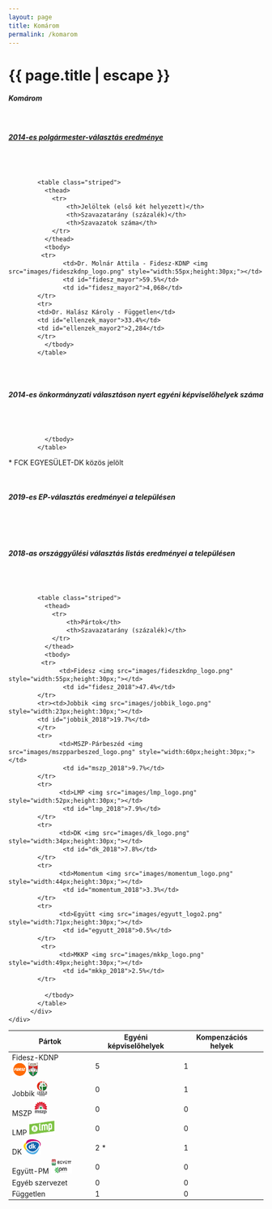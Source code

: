 ```yaml
---
layout: page
title: Komárom
permalink: /komarom
---
```


<h1 class="page-title">{{ page.title | escape }}</h1>

<div class="section">
    <div class="row">
          <div class="col s12">
		  <h5>Komárom</h5>
<br/>
<h5><strong><a id="webURL" href="http://www.valasztas.hu/dyn/onk14/szavossz/hu/M12/T038/tjk.html">2014-es polgármester-választás eredménye</a></strong></h5><br/>
 <div id="chart_div_onkor_2014" style="width: 100%"></div>
<br/>


			<table class="striped">
              <thead>
                <tr>
                    <th>Jelöltek (első két helyezett)</th>
                    <th>Szavazatarány (százalék)</th>
					<th>Szavazatok száma</th>
                </tr>
              </thead>
              <tbody>
             <tr>
                   <td>Dr. Molnár Attila - Fidesz-KDNP <img src="images/fideszkdnp_logo.png" style="width:55px;height:30px;"></td>
				   <td id="fidesz_mayor">59.5%</td>
				   <td id="fidesz_mayor2">4,068</td>
			</tr>
			<tr>
			<td>Dr. Halász Károly - Független</td> 
			<td id="ellenzek_mayor">33.4%</td>
			<td id="ellenzek_mayor2">2,284</td>
			</tr>
              </tbody>
            </table>
<br/>

<br/>

<h5><strong>2014-es önkormányzati választáson nyert egyéni képviselőhelyek száma</strong></h5><br/><br/>

<table class="striped">
              <thead>
                <tr>
                    <th>Pártok</th>
                    <th>Egyéni képviselőhelyek</th>
<th>Kompenzációs helyek</th>
                </tr>
              </thead>
              <tbody>
             <tr>
                  <td>Fidesz-KDNP <img src="images/fideszkdnp_logo.png" style="width:55px;height:30px;"></td>
				   <td id="fidesz_mp">5</td><td id="fidesz_mp_lista">1</td>
			</tr>
			<tr><td>Jobbik <img src="images/jobbik_logo.png" style="width:23px;height:30px;"></td>
				<td id="jobbik_mp">0</td><td id="jobbik_mp_lista">1</td>
			</tr>
			<tr>
                  <td>MSZP <img src="images/mszp2_logo.png" style="width:30px;height:30px;"></td>
				   <td id="mszp_mp">0</td><td id="mszp_mp_lista">0</td>
			</tr>
			<tr>
                  <td>LMP <img src="images/lmp_logo.png" style="width:52px;height:30px;"></td>
				   <td id="lmp_mp">0</td><td id="lmp_mp_lista">0</td>
			</tr>
			<tr>
                  <td>DK <img src="images/dk_logo.png" style="width:34px;height:30px;"></td>
				   <td id="dk_mp">2 *</td><td id="dk_mp_lista">1</td>
			</tr>
			<tr>
                  <td>Együtt-PM <img src="images/egyutt_pm_logo.png" style="width:42px;height:30px;"></td>
				   <td id="egyutt_mp">0</td><td id="egyutt_mp_lista">0</td>
			</tr>
			 <tr>
                  <td>Egyéb szervezet</td>
				   <td id="egyeb_mp">0</td><td id="egyeb_mp_lista">0</td>
			</tr>
             <tr>
                  <td>Független</td>
				   <td id="fuggetlen_mp">1</td><td id="fuggetlen_mp_lista">0</td>
			</tr>
   
              </tbody>
            </table>

<p><span id="megjegyzes">* FCK EGYESÜLET-DK közös jelölt</span><br/></p>
<br/><h5><strong>2019-es EP-választás eredményei a településen</strong></h5><br/><br/> 
 <div id="chart_div_ep_2019" style="width: 100%"></div> 
 <br/><h5><strong>2018-as országgyűlési választás listás eredményei a településen</strong></h5><br/>
 <div id="chart_div_ogy_2018" style="width: 100%"></div><br/>

			<table class="striped">
              <thead>
                <tr>
                    <th>Pártok</th>
                    <th>Szavazatarány (százalék)</th>
                </tr>
              </thead>
              <tbody>
             <tr>
                  <td>Fidesz <img src="images/fideszkdnp_logo.png" style="width:55px;height:30px;"></td>
				   <td id="fidesz_2018">47.4%</td>
			</tr>
			<tr><td>Jobbik <img src="images/jobbik_logo.png" style="width:23px;height:30px;"></td> 
			<td id="jobbik_2018">19.7%</td>
			</tr>
			<tr>
                  <td>MSZP-Párbeszéd <img src="images/mszpparbeszed_logo.png" style="width:60px;height:30px;"></td>
				   <td id="mszp_2018">9.7%</td>
			</tr>
			<tr>
                  <td>LMP <img src="images/lmp_logo.png" style="width:52px;height:30px;"></td>
				   <td id="lmp_2018">7.9%</td>
			</tr>
			<tr>
                  <td>DK <img src="images/dk_logo.png" style="width:34px;height:30px;"></td>
				   <td id="dk_2018">7.8%</td>
			</tr>
			<tr>
                  <td>Momentum <img src="images/momentum_logo.png" style="width:44px;height:30px;"></td>
				   <td id="momentum_2018">3.3%</td>
			</tr>
			<tr>
                  <td>Együtt <img src="images/egyutt_logo2.png" style="width:71px;height:30px;"></td>
				   <td id="egyutt_2018">0.5%</td>
			</tr>
             <tr>
                  <td>MKKP <img src="images/mkkp_logo.png" style="width:49px;height:30px;"></td>
				   <td id="mkkp_2018">2.5%</td>
			</tr>
   
              </tbody>
            </table>
          </div>
    </div>
</div>
<script>
var cdata = [['Pártok', 'Szavazatarány (%)', {role: "style" },{ role: 'annotation' }]];
var cdata2 = [['Pártok', 'Szavazatarány (%)', {role: "style" },{ role: 'annotation' }]];
var cdata3 = [['Pártok', 'Szavazatarány (%)', {role: "style" },{ role: 'annotation' }]];
$(document).ready(function() {
    $.ajax({
        type: "GET",
        url: "2014_2018_2019_charts.csv",
        dataType: "text",
        success: function(data) {
		var allTextLines = data.split(/\r\n|\n/);
		var headers = allTextLines[0].split(',');
   		var lines = [];
		for (var i=1; i<allTextLines.length; i++) {
			var data = allTextLines[i].split(',');
			if (data.length == headers.length) {
		    		var tarr = [];
		    		for (var j=0; j<headers.length; j++) {
					tarr.push(data[j]);
		    		}
		    		lines.push(tarr);
			}
	    	}
		for ( var i = 0; i < lines.length; i++ ) {
			if ( lines[i][0] == window.location.href.substring(window.location.href.lastIndexOf('/') + 1) ) {
				for ( var j=0; j<3; j++ )
					cdata.push([lines[i][20+(j*3)],Math.round(parseFloat(lines[i][22+(j*3)])*1000)/1000,lines[i][21+(j*3)],parseFloat(lines[i][22+(j*3)]*100).toFixed(1)+"%"]);
				cdata.push(["Többi jelölt összesen",(Math.round(parseFloat(lines[i][29])*1000)/1000),lines[i][30],parseFloat(lines[i][29]*100).toFixed(1)+"%"])
				var ogycolors=["orange","lightGreen","red"   ,"darkBlue","grey",  "purple","black","lightGrey","pink"];
				var ogyparts =["Fidesz","LMP"  ,"MSZP-P","DK",       "Jobbik","Momentum","Együtt","MKKP","Egyéb"];
				var epcolors=["grey", "orange", "purple", "darkGreen", "red", "lightGreen", "darkBlue", "darkRed", "lightGrey"];
				var epparts =["Jobbik", "Fidesz", "Momentum", "Mi Hazánk", "MSZP-P", "LMP", "DK", "Munkáspárt", "MKKP"]
				for ( var j=0; j<9; j++ )
					cdata2.push([ogyparts[j],Math.round(parseFloat(lines[i][2+(j)])*1000)/1000,ogycolors[j],parseFloat(lines[i][2+(j)]*100).toFixed(1)+"%"]);
				for ( var j=0; j<9; j++ )
					cdata3.push([epparts[j],Math.round(parseFloat(lines[i][11+(j)])*1000)/1000,epcolors[j],parseFloat(lines[i][11+(j)]*100).toFixed(1)+"%"]);
				break;
			}
		}
						  
	   }
     });
});

drawChart = function ()
	{  

cdata.sort( function (a, b) {
		if ( typeof a[1] === "string" ) {
			return -1;
		}
		if ( typeof b[1] === "string" ) {
			return 1;
		}
		if ( a[1] < b[1] ) {
			return 1;
		}
		if ( a[1] > b[1] ) {
			return -1;
		}
		return 0;
	});
	cdata = google.visualization.arrayToDataTable(cdata);
      var options = {
        title: '',
        chartArea: {width: '80%'},
		height: 500,
		annotations: {
          textStyle: {
            fontSize: "1em",
            color: '#000',
            auraColor: 'none'
          }
		    },
        hAxis: {
          title: '',
          minValue: 0,
          textStyle: {
            bold: false,
            fontSize: 12,
            color: '#4d4d4d'
          },
          titleTextStyle: {
            bold: false,
            fontSize: 12,
            color: '#4d4d4d'
          }
        },
        vAxis: {format: 'percent',
				minValue: 0,
				gridlines: { count: 5 }},
		legend: { position: "none" },
		tooltip: { trigger: "none" }
      };
      var chart = new google.visualization.ColumnChart(document.getElementById('chart_div_onkor_2014'));
      chart.draw(cdata, options);
	  
	cdata2.sort( function (a, b) {
		if ( typeof a[1] === "string" ) {
			return -1;
		}
		if ( typeof b[1] === "string" ) {
			return 1;
		}
		if ( a[1] < b[1] ) {
			return 1;
		}
		if ( a[1] > b[1] ) {
			return -1;
		}
		return 0;
	});
	cdata2 = google.visualization.arrayToDataTable(cdata2);
      var options_2 = {
        title: '',
        chartArea: {width: '80%'},
		height: 500,
		annotations: {
          textStyle: {
            fontSize: "1em",
            color: '#000',
            auraColor: 'none'
          }
		    },
        hAxis: {
          title: '',
          minValue: 0,
          textStyle: {
            bold: false,
            fontSize: 12,
            color: '#4d4d4d'
          },
          titleTextStyle: {
            bold: false,
            fontSize: 12,
            color: '#4d4d4d'
          }
        },
        vAxis: {format: 'percent',
				minValue: 0,
				gridlines: { count: 5 }},
		legend: { position: "none" },
		tooltip: { trigger: "none" }
      };
      var chart_2 = new google.visualization.ColumnChart(document.getElementById('chart_div_ogy_2018'));
      chart_2.draw(cdata2, options_2);
	  
	  
	  
	  cdata3.sort( function (a, b) {
		if ( typeof a[1] === "string" ) {
			return -1;
		}
		if ( typeof b[1] === "string" ) {
			return 1;
		}
		if ( a[1] < b[1] ) {
			return 1;
		}
		if ( a[1] > b[1] ) {
			return -1;
		}
		return 0;
	});
	cdata3 = google.visualization.arrayToDataTable(cdata3);
      var options_3 = {
        title: '',
        chartArea: {width: '80%'},
		height: 500,
		annotations: {
          textStyle: {
            fontSize: "1em",
            color: '#000',
            auraColor: 'none'
          }
		    },
        hAxis: {
          title: '',
          minValue: 0,
          textStyle: {
            bold: false,
            fontSize: 12,
            color: '#4d4d4d'
          },
          titleTextStyle: {
            bold: false,
            fontSize: 12,
            color: '#4d4d4d'
          }
        },
        vAxis: {format: 'percent',
				minValue: 0,
				gridlines: { count: 5 }},
		legend: { position: "none" },
		tooltip: { trigger: "none" }
      };
      var chart_3 = new google.visualization.ColumnChart(document.getElementById('chart_div_ep_2019'));
      chart_3.draw(cdata3, options_3); }
</script>